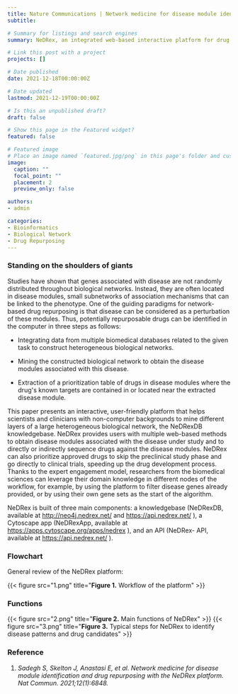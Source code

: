 ```yaml
---
title: Nature Communications | Network medicine for disease module identification and drug repurposing with the NeDRex platform
subtitle: 

# Summary for listings and search engines
summary: NeDRex, an integrated web-based interactive platform for drug repurposing and disease module discovery

# Link this post with a project
projects: []

# Date published
date: 2021-12-18T00:00:00Z

# Date updated
lastmod: 2021-12-19T00:00:00Z

# Is this an unpublished draft?
draft: false

# Show this page in the Featured widget?
featured: false

# Featured image
# Place an image named `featured.jpg/png` in this page's folder and customize its options here.
image:
  caption: ""
  focal_point: ""
  placement: 2
  preview_only: false

authors:
- admin

categories:
- Bioinformatics
- Biological Network
- Drug Repurposing
---
```


### Standing on the shoulders of giants

Studies have shown that genes associated with disease are not randomly distributed throughout biological networks. Instead, they are often located in disease modules, small subnetworks of association mechanisms that can be linked to the phenotype. One of the guiding paradigms for network-based drug repurposing is that disease can be considered as a perturbation of these modules. Thus, potentially repurposable drugs can be identified in the computer in three steps as follows:

* Integrating data from multiple biomedical databases related to the given task to construct heterogeneous biological networks.

* Mining the constructed biological network to obtain the disease modules associated with this disease.

* Extraction of a prioritization table of drugs in disease modules where the drug's known targets are contained in or located near the extracted disease module.

This paper presents an interactive, user-friendly platform that helps scientists and clinicians with non-computer backgrounds to mine different layers of a large heterogeneous biological network, the NeDRexDB knowledgebase. NeDRex provides users with multiple web-based methods to obtain disease modules associated with the disease under study and to directly or indirectly sequence drugs against the disease modules. NeDRex can also prioritize approved drugs to skip the preclinical study phase and go directly to clinical trials, speeding up the drug development process. Thanks to the expert engagement model, researchers from the biomedical sciences can leverage their domain knowledge in different nodes of the workflow, for example, by using the platform to filter disease genes already provided, or by using their own gene sets as the start of the algorithm.

NeDRex is built of three main components: a knowledgebase (NeDRexDB, available at 
http://neo4j.nedrex.net/ and https://api.nedrex.net/ ), a Cytoscape app (NeDRexApp, available at https://apps.cytoscape.org/apps/nedrex ), and an API (NeDRex- API, available at https://api.nedrex.net/ ).


### Flowchart

General review of the NeDRex platform:

{{< figure src="1.png" title="**Figure 1.** Workflow of the platform" >}}


### Functions

{{< figure src="2.png" title="**Figure 2.** Main functions of NeDRex" >}}
{{< figure src="3.png" title="**Figure 3.** Typical steps for NeDRex to identify disease patterns and drug candidates" >}}

  
### Reference

1.	_Sadegh S, Skelton J, Anastasi E, et al. Network medicine for disease module identification and drug repurposing with the NeDRex platform. Nat Commun. 2021;12(1):6848._

